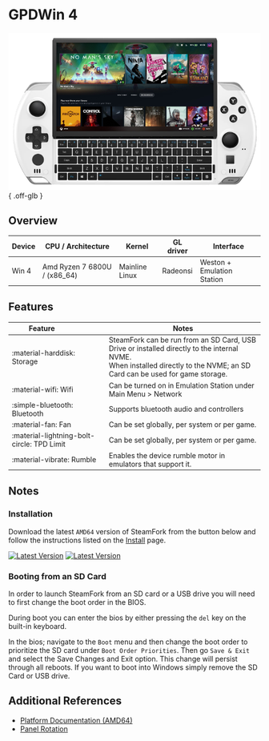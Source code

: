 # GPDWin 4

![](../../_inc/images/devices/gpdwin-4.png){ .off-glb }

## Overview

| Device | CPU / Architecture | Kernel | GL driver | Interface |
| -- | -- | -- | -- | -- |
| Win 4 | Amd Ryzen 7 6800U / (x86_64) | Mainline Linux | Radeonsi | Weston + Emulation Station |

## Features

| Feature&nbsp;&nbsp;&nbsp;&nbsp;&nbsp;&nbsp;&nbsp;&nbsp;&nbsp;&nbsp;&nbsp;&nbsp;&nbsp;&nbsp;&nbsp;&nbsp; | Notes |
| -- | -- |
| :material-harddisk: Storage | SteamFork can be run from an SD Card, USB Drive or installed directly to the internal NVME. <br> When installed directly to the NVME; an SD Card can be used for game storage. |
| :material-wifi: Wifi | Can be turned on in Emulation Station under Main Menu > Network |
| :simple-bluetooth: Bluetooth | Supports bluetooth audio and controllers |
| :material-fan: Fan | Can be set globally, per system or per game. |
| :material-lightning-bolt-circle: TPD Limit | Can be set globally, per system or per game. |
| :material-vibrate: Rumble | Enables the device rumble motor in emulators that support it. |

## Notes

### Installation

Download the latest `AMD64` version of SteamFork from the button below and follow the instructions listed on the [Install](../../../play/install/) page.

[![Latest Version](https://img.shields.io/github/release/SteamFork/distribution.svg?labelColor=111111&color=5998FF&label=Latest&style=flat#only-light)](https://github.com/SteamFork/distribution/releases/latest)
[![Latest Version](https://img.shields.io/github/release/SteamFork/distribution.svg?labelColor=dddddd&color=5998FF&label=Latest&style=flat#only-dark)](https://github.com/SteamFork/distribution/releases/latest)

### Booting from an SD Card

In order to launch SteamFork from an SD card or a USB drive you will need to first change the boot order in the BIOS.  

During boot you can enter the bios by either pressing the `del` key on the built-in keyboard.  

In the bios; navigate to the `Boot` menu and then change the boot order to prioritize the SD card under `Boot Order Priorities`. Then go `Save & Exit` and select the Save Changes and Exit option.  This change will persist through all reboots.  If you want to boot into Windows simply remove the SD Card or USB drive.

## Additional References

- [Platform Documentation (AMD64)](https://github.com/SteamFork/distribution/blob/main/documentation/PER_DEVICE_DOCUMENTATION/AMD64)
- [Panel Rotation](https://github.com/SteamFork/distribution/blob/main/packages/kernel/linux/patches/AMD64/002-display-quirks.patch)
